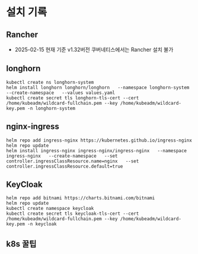 # 설치 기록  

## Rancher  
- 2025-02-15 현재 기준 v1.32버전 쿠버네티스에서는 Rancher 설치 불가

## longhorn
```
kubectl create ns longhorn-system
helm install longhorn longhorn/longhorn   --namespace longhorn-system   --create-namespace   --values values.yaml
kubectl create secret tls longhorn-tls-cert --cert /home/kubeadm/wildcard-fullchain.pem --key /home/kubeadm/wildcard-key.pem -n longhorn-system
```
## nginx-ingress

```
helm repo add ingress-nginx https://kubernetes.github.io/ingress-nginx
helm repo update
helm install ingress-nginx ingress-nginx/ingress-nginx   --namespace ingress-nginx   --create-namespace   --set controller.ingressClassResource.name=nginx   --set controller.ingressClassResource.default=true
```


## KeyCloak
```
helm repo add bitnami https://charts.bitnami.com/bitnami
helm repo update
kubectl create namespace keycloak
kubectl create secret tls keycloak-tls-cert --cert /home/kubeadm/wildcard-fullchain.pem --key /home/kubeadm/wildcard-key.pem -n keycloak
```


## k8s 꿀팁
```



